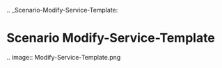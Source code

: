 .. _Scenario-Modify-Service-Template:

Scenario Modify-Service-Template
====================

.. image:: Modify-Service-Template.png


